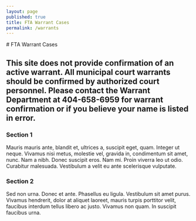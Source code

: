 ```yaml
---
layout: page
published: true
title: FTA Warrant Cases
permalink: /warrants
---
```

<link rel="stylesheet" href="//code.jquery.com/ui/1.11.2/themes/smoothness/jquery-ui.css">
<script src="COA/jquery-ui-min.js"></script>
# FTA Warrant Cases

## This site does not provide confirmation of an active warrant.  All municipal court warrants should be confirmed by authorized court personnel.  Please contact the Warrant Department at 404-658-6959 for warrant confirmation or if you believe your name is listed in error.
<div id="accordion">
<h3>Section 1</h3>
<div>
<p>
Mauris mauris ante, blandit et, ultrices a, suscipit eget, quam. Integer
ut neque. Vivamus nisi metus, molestie vel, gravida in, condimentum sit
amet, nunc. Nam a nibh. Donec suscipit eros. Nam mi. Proin viverra leo ut
odio. Curabitur malesuada. Vestibulum a velit eu ante scelerisque vulputate.
</p>
</div>
<h3>Section 2</h3>
<div>
<p>
Sed non urna. Donec et ante. Phasellus eu ligula. Vestibulum sit amet
purus. Vivamus hendrerit, dolor at aliquet laoreet, mauris turpis porttitor
velit, faucibus interdum tellus libero ac justo. Vivamus non quam. In
suscipit faucibus urna.
</p>
</div>
</div>
